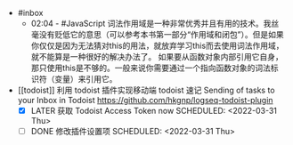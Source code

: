 - #inbox
	- 02:04 - #JavaScript 词法作用域是一种非常优秀并且有用的技术。我丝毫没有贬低它的意思（可以参考本书第一部分“作用域和闭包”）。但是如果你仅仅是因为无法猜对this的用法，就放弃学习this而去使用词法作用域，就不能算是一种很好的解决办法了。
	  如果要从函数对象内部引用它自身，那只使用this是不够的。一般来说你需要通过一个指向函数对象的词法标识符（变量）来引用它。
- [[todoist]] 
  利用 todoist 插件实现移动端 todoist 速记 Sending of tasks to your Inbox in Todoist https://github.com/hkgnp/logseq-todoist-plugin
	- [x] LATER 获取 Todoist Access Token now 
	  SCHEDULED: <2022-03-31 Thu>
	- [ ] DONE  修改插件设置项 
	  SCHEDULED: <2022-03-31 Thu>